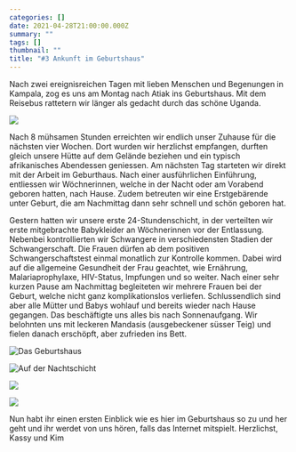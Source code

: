 ```yaml
---
categories: []
date: 2021-04-28T21:00:00.000Z
summary: ""
tags: []
thumbnail: ""
title: "#3 Ankunft im Geburtshaus"
---
```

Nach zwei ereignisreichen Tagen mit lieben Menschen und Begenungen in Kampala, zog es uns am Montag nach Atiak ins Geburtshaus. Mit dem Reisebus rattetern wir länger als gedacht durch das schöne Uganda.

![](/upload/20210426_172708.jpg)

Nach 8 mühsamen Stunden erreichten wir endlich unser Zuhause für die nächsten vier Wochen. Dort wurden wir herzlichst empfangen, durften gleich unsere Hütte auf dem Gelände beziehen und ein typisch afrikanisches Abendessen geniessen. Am nächsten Tag starteten wir direkt mit der Arbeit im Geburthaus. Nach einer ausführlichen Einführung, entliessen wir Wöchnerinnen, welche in der Nacht oder am Vorabend geboren hatten, nach Hause. Zudem betreuten wir eine Erstgebärende unter Geburt, die am Nachmittag dann sehr schnell und schön geboren hat. 

Gestern hatten wir unsere erste 24-Stundenschicht, in der verteilten wir erste mitgebrachte Babykleider an Wöchnerinnen vor der Entlassung. Nebenbei kontrollierten wir Schwangere in verschiedensten Stadien der Schwangerschaft. Die Frauen dürfen ab dem positiven Schwangerschaftstest einmal monatlich zur Kontrolle kommen. Dabei wird auf die allgemeine Gesundheit der Frau geachtet, wie Ernährung, Malariaprophylaxe, HIV-Status, Impfungen und so weiter. Nach einer sehr kurzen Pause am Nachmittag begleiteten wir mehrere Frauen bei der Geburt, welche nicht ganz komplikationslos verliefen. Schlussendlich sind aber alle Mütter und Babys wohlauf und bereits wieder nach Hause gegangen. Das beschäftigte uns alles bis nach Sonnenaufgang. Wir belohnten uns mit leckeren Mandasis (ausgebeckener süsser Teig) und fielen danach erschöpft, aber zufrieden ins Bett. 

![](/upload/img-20210429-wa0004.jpg "Das Geburtshaus")

![](/upload/img-20210429-wa0002.jpg "Auf der Nachtschicht")

![](/upload/img-20210429-wa0005.jpg)

![](/upload/img-20210429-wa0006.jpg)

Nun habt ihr einen ersten Einblick wie es hier im Geburtshaus so zu und her geht und ihr werdet von uns hören, falls das Internet mitspielt. Herzlichst, Kassy und Kim